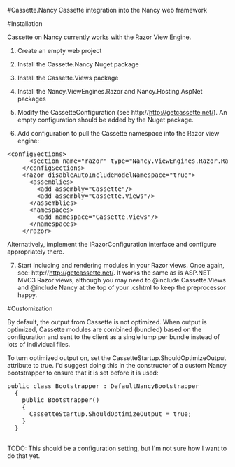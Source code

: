 #Cassette.Nancy
Cassette integration into the Nancy web framework

#Installation

Cassette on Nancy currently works with the Razor View Engine.

1. Create an empty web project

2. Install the Cassette.Nancy Nuget package

3. Install the Cassette.Views package

4. Install the Nancy.ViewEngines.Razor and Nancy.Hosting.AspNet packages

5. Modify the CassetteConfiguration (see http://http://getcassette.net/).  An empty configuration should be added by the Nuget package.

6. Add configuration to pull the Cassette namespace into the Razor view engine:
  <pre>&lt;configSections&gt;
      &lt;section name="razor" type="Nancy.ViewEngines.Razor.RazorConfigurationSection, Nancy.ViewEngines.Razor"/&gt;
    &lt;/configSections&gt;
    &lt;razor disableAutoIncludeModelNamespace="true"&gt;
      &lt;assemblies&gt;
        &lt;add assembly="Cassette"/&gt;
        &lt;add assembly="Cassette.Views"/&gt;
      &lt;/assemblies&gt;
      &lt;namespaces&gt;
        &lt;add namespace="Cassette.Views"/&gt;
      &lt;/namespaces&gt;
    &lt;/razor&gt;</pre>
    
  Alternatively, implement the IRazorConfiguration interface and configure appropriately there.
  
7. Start including and rendering modules in your Razor views.  Once again, see: http://http://getcassette.net/.  It works the same as is ASP.NET MVC3 Razor views, although you may need to @include Cassette.Views and @include Nancy at the top of your .cshtml to keep the preprocessor happy.

#Customization

By default, the output from Cassette is not optimized.  When output is optimized, Cassette modules are combined (bundled) based on the configuration and sent to the client as a single lump per bundle instead of lots of individual files.

To turn optimized output on, set the CassetteStartup.ShouldOptimizeOutput attribute to true.  I'd suggest doing this in the constructor of a custom Nancy bootstrapper to ensure that it is set before it is used:

  <pre>public class Bootstrapper : DefaultNancyBootstrapper
  {
    public Bootstrapper()
    {
      CassetteStartup.ShouldOptimizeOutput = true;
    }
  } 
  </pre>

TODO: This should be a configuration setting, but I'm not sure how I want to do that yet.
